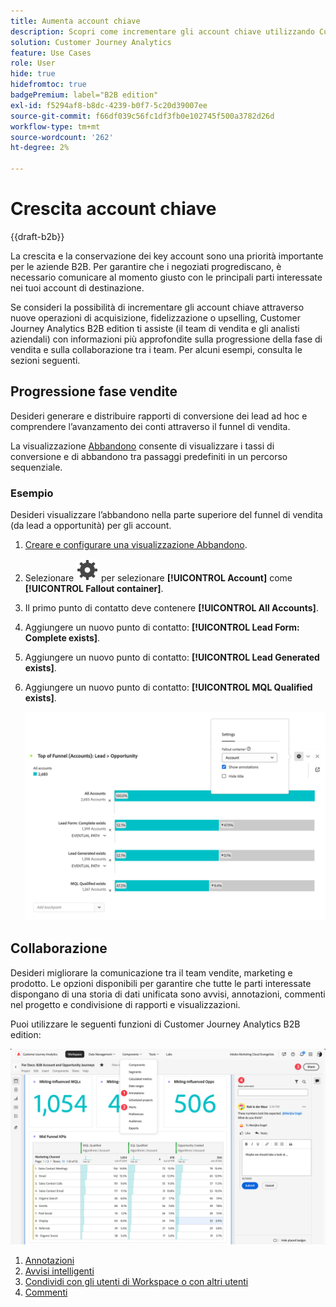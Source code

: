 ```yaml
---
title: Aumenta account chiave
description: Scopri come incrementare gli account chiave utilizzando Customer Journey Analytics B2B edition.
solution: Customer Journey Analytics
feature: Use Cases
role: User
hide: true
hidefromtoc: true
badgePremium: label="B2B edition"
exl-id: f5294af8-b8dc-4239-b0f7-5c20d39007ee
source-git-commit: f66df039c56fc1df3fb0e102745f500a3782d26d
workflow-type: tm+mt
source-wordcount: '262'
ht-degree: 2%

---
```


# Crescita account chiave

{{draft-b2b}}

La crescita e la conservazione dei key account sono una priorità importante per le aziende B2B. Per garantire che i negoziati progrediscano, è necessario comunicare al momento giusto con le principali parti interessate nei tuoi account di destinazione.

Se consideri la possibilità di incrementare gli account chiave attraverso nuove operazioni di acquisizione, fidelizzazione o upselling, Customer Journey Analytics B2B edition ti assiste (il team di vendita e gli analisti aziendali) con informazioni più approfondite sulla progressione della fase di vendita e sulla collaborazione tra i team. Per alcuni esempi, consulta le sezioni seguenti.

## Progressione fase vendite

Desideri generare e distribuire rapporti di conversione dei lead ad hoc e comprendere l’avanzamento dei conti attraverso il funnel di vendita.

La visualizzazione [Abbandono](/help/analysis-workspace/visualizations/fallout/fallout-flow.md) consente di visualizzare i tassi di conversione e di abbandono tra passaggi predefiniti in un percorso sequenziale.

### Esempio

Desideri visualizzare l’abbandono nella parte superiore del funnel di vendita (da lead a opportunità) per gli account.

1. [Creare e configurare una visualizzazione Abbandono](/help/analysis-workspace/visualizations/fallout/configuring-fallout.md).
1. Selezionare ![Impostazione](/help/assets/icons/Setting.svg) per selezionare **[!UICONTROL Account]** come **[!UICONTROL Fallout container]**.
1. Il primo punto di contatto deve contenere **[!UICONTROL All Accounts]**.
1. Aggiungere un nuovo punto di contatto: **[!UICONTROL Lead Form: Complete exists]**.
1. Aggiungere un nuovo punto di contatto: **[!UICONTROL Lead Generated exists]**.
1. Aggiungere un nuovo punto di contatto: **[!UICONTROL MQL Qualified exists]**.

   ![B2B - crescita account chiave - progressione fase vendite - fallout](assets/b2b-uc-grow-key-accounts-fallout.png)


## Collaborazione

Desideri migliorare la comunicazione tra il team vendite, marketing e prodotto. Le opzioni disponibili per garantire che tutte le parti interessate dispongano di una storia di dati unificata sono avvisi, annotazioni, commenti nel progetto e condivisione di rapporti e visualizzazioni.

Puoi utilizzare le seguenti funzioni di Customer Journey Analytics B2B edition:

![Caso di utilizzo B2B - Ingrandisci account chiave - collaborazione - condivisione](assets/b2b-uc-grow-key-accounts-share.png)

1. [Annotazioni](/help/components/annotations/overview.md)
1. [Avvisi intelligenti](/help/components/c-intelligent-alerts/intelligent-alerts.md)
1. [Condividi con gli utenti di Workspace o con altri utenti](/help/analysis-workspace/curate-share/share-projects.md)
1. [Commenti](/help/analysis-workspace/build-workspace-project/comment-projects.md)
